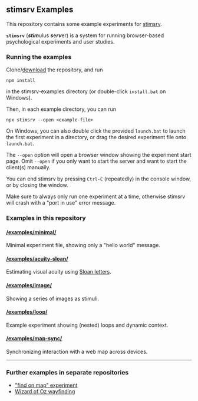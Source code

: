 ## stimsrv Examples

This repository contains some example experiments for [stimsrv](https://github.com/floledermann/stimsrv).

**`stimsrv`** (***stim***ulus ***s***e***rv***er) is a system for running browser-based psychological experiments and user studies.

### Running the examples

Clone/[download](https://github.com/floledermann/stimsrv-examples/archive/refs/heads/main.zip) the repository, and run

```
npm install
```

in the stimsrv-examples directory (or double-click `install.bat` on Windows).

Then, in each example directory, you can run

```
npx stimsrv --open <example-file>
```

On Windows, you can also double click the provided `launch.bat` to launch the first experiment in a directory, or drag the desired experiment file onto `launch.bat`.

The `--open` option will open a browser window showing the experiment start page. Omit `--open` if you only want to start the server and want to start the client(s) manually.

You can end stimsrv by pressing `Ctrl-C` (repeatedly) in the console window, or by closing the window.

Make sure to always only run one experiment at a time, otherwise stimsrv will crash with a "port in use" error message.


### Examples in this repository

#### [/examples/minimal/](https://github.com/floledermann/stimsrv-examples/tree/main/examples/minimal)

Minimal experiment file, showing only a "hello world" message.

#### [/examples/acuity-sloan/](https://github.com/floledermann/stimsrv-examples/tree/main/examples/sloan)

Estimating visual acuity using [Sloan letters](https://en.wikipedia.org/wiki/Sloan_letters).

#### [/examples/image/](https://github.com/floledermann/stimsrv-examples/tree/main/examples/image)

Showing a series of images as stimuli.

#### [/examples/loop/](https://github.com/floledermann/stimsrv-examples/tree/main/examples/loop)

Example experiment showing (nested) loops and dynamic context.

#### [/examples/map-sync/](https://github.com/floledermann/stimsrv-examples/tree/main/examples/map-sync)

Synchronizing interaction with a web map across devices.

----

### Further examples in separate repositories

- ["find on map" experiment](https://github.com/floledermann/stimsrv-experiment-findonmap)
- [Wizard of Oz wayfinding](https://github.com/floledermann/stimsrv-experiment-wayfinding)



